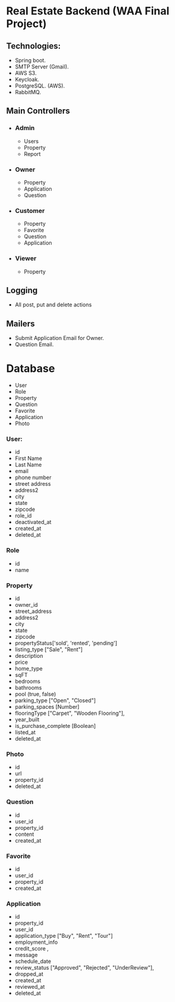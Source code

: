 # Real Estate Backend (WAA Final Project)

## Technologies:
- Spring boot.
- SMTP Server (Gmail).
- AWS S3.
- Keycloak.
- PostgreSQL. (AWS).
- RabbitMQ.

## Main Controllers 
- ### Admin
  - Users 
  - Property
  - Report
- ### Owner
  - Property 
  - Application 
  - Question 
- ### Customer
  - Property 
  - Favorite
  - Question 
  - Application
- ### Viewer
  - Property

## Logging 
 - All post, put and delete actions

## Mailers 
 - Submit Application Email for Owner.
 - Question Email.


# Database 
- User 
- Role
- Property
- Question 
- Favorite
- Application
- Photo


### User: 
 - id
 - First Name
 - Last Name
 - email 
 - phone number
 - street address 
 - address2
 - city 
 - state
 - zipcode
 - role_id
 - deactivated_at
 - created_at
 - deleted_at

### Role
  - id
  - name
 
### Property
 - id
 - owner_id
 - street_address 
 - address2
 - city 
 - state
 - zipcode
 - propertyStatus['sold', 'rented', 'pending']
 - listing_type ["Sale", "Rent"] 
 - description
 - price
 - home_type
 - sqFT 
 - bedrooms 
 - bathrooms
 - pool (true, false)
 - parking_type ["Open", "Closed"]
 - parking_spaces [Number]
 - flooringType ["Carpet", "Wooden Flooring"],
 - year_built
 - is_purchase_complete [Boolean]
 - listed_at
 - deleted_at

### Photo
 - id 
 - url
 - property_id
 - deleted_at

### Question 
 - id
 - user_id
 - property_id
 - content
 - created_at

### Favorite
 - id 
 - user_id
 - property_id
 - created_at

### Application 
 - id
 - property_id
 - user_id 
 - application_type ["Buy", "Rent", "Tour"]
 - employment_info
 - credit_score    ,
 - message
 - schedule_date
 - review_status ["Approved", "Rejected", "UnderReview"],
 - dropped_at 
 - created_at
 - reviewed_at
 - deleted_at 

